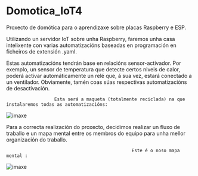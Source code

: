 # Domotica_IoT4
Proxecto de domótica para o aprendizaxe sobre placas Raspberry e ESP.

Utilizando un servidor IoT sobre unha Raspberry, faremos unha casa intelixente con varias automatizacións baseadas en programación en ficheiros de extensión .yaml.

Estas automatizacións tendrán base en relacións sensor-activador. Por exemplo, un sensor de temperatura que detecte certos niveis de calor, poderá activar automáticamente un relé que, á sua vez, estará conectado a un ventilador. Obviamente, tamén coas súas respectivas automatizacións de desactivación.
                            
                      Esta será a maqueta (totalmente reciclada) na que instalaremos todas as automatizacións:
![imaxe](https://user-images.githubusercontent.com/129267156/235866331-bed1aa4a-9fd3-4e83-a247-ff30ceac1f51.png)


Para a correcta realización do proxecto, decidimos realizar un fluxo de traballo e un mapa mental entre os membros do equipo para unha mellor organización do traballo.

                                                   Este é o noso mapa mental :

![imaxe](https://user-images.githubusercontent.com/129267156/235868421-fa19e1c3-6826-4cca-8e32-3e3d2ceb917b.png)
